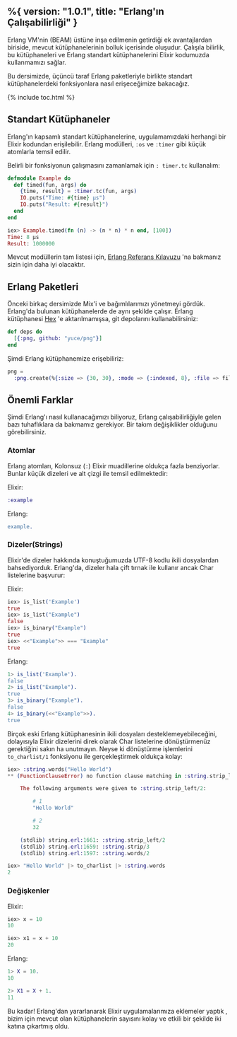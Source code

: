 %{
  version: "1.0.1",
  title: "Erlang'ın Çalışabilirliği"
}
---

Erlang VM'nin (BEAM) üstüne inşa edilmenin getirdiği ek avantajlardan biriside, mevcut kütüphanelerinin bolluk içerisinde oluşudur. Çalışıla bilirlik, bu kütüphaneleri ve Erlang standart kütüphanelerini Elixir kodumuzda kullanmamızı sağlar. 

Bu dersimizde, üçüncü taraf Erlang paketleriyle birlikte standart kütüphanelerdeki fonksiyonlara nasıl erişeceğimize bakacağız.

{% include toc.html %}

## Standart Kütüphaneler

Erlang'ın kapsamlı standart kütüphanelerine, uygulamamızdaki herhangi bir Elixir kodundan erişilebilir. Erlang modülleri, `:os` ve `:timer` gibi küçük atomlarla temsil edilir.

Belirli bir fonksiyonun çalışmasını zamanlamak için `: timer.tc` kullanalım:

```elixir
defmodule Example do
  def timed(fun, args) do
    {time, result} = :timer.tc(fun, args)
    IO.puts("Time: #{time} μs")
    IO.puts("Result: #{result}")
  end
end

iex> Example.timed(fn (n) -> (n * n) * n end, [100])
Time: 8 μs
Result: 1000000
```

Mevcut modüllerin tam listesi için, [Erlang Referans Kılavuzu](http://erlang.org/doc/apps/stdlib/) 'na bakmanız sizin için daha iyi olacaktır.

## Erlang Paketleri

Önceki birkaç dersimizde Mix'i ve bağımlılarımızı yönetmeyi gördük. Erlang'da bulunan kütüphanelerde de aynı şekilde çalışır. Erlang kütüphanesi [Hex](https://hex.pm) 'e aktarılmamışsa, git depolarını kullanabilirsiniz:

```elixir
def deps do
  [{:png, github: "yuce/png"}]
end
```

Şimdi Erlang kütüphanemize erişebiliriz:

```elixir
png =
  :png.create(%{:size => {30, 30}, :mode => {:indexed, 8}, :file => file, :palette => palette})
```

## Önemli Farklar

Şimdi Erlang'ı nasıl kullanacağımızı biliyoruz, Erlang çalışabilirliğiyle gelen bazı tuhaflıklara da bakmamız gerekiyor. Bir takım değişiklikler olduğunu görebilirsiniz.

### Atomlar

Erlang atomları, Kolonsuz (`:`) Elixir muadillerine oldukça fazla benziyorlar. Bunlar küçük dizeleri ve alt çizgi ile temsil edilmektedir:

Elixir:

```elixir
:example
```

Erlang:

```erlang
example.
```

### Dizeler(Strings)

Elixir'de dizeler hakkında konuştuğumuzda UTF-8 kodlu ikili dosyalardan bahsediyorduk. Erlang'da, dizeler hala çift tırnak ile kullanır ancak Char listelerine başvurur:

Elixir:

```elixir
iex> is_list('Example')
true
iex> is_list("Example")
false
iex> is_binary("Example")
true
iex> <<"Example">> === "Example"
true
```

Erlang:

```erlang
1> is_list('Example').
false
2> is_list("Example").
true
3> is_binary("Example").
false
4> is_binary(<<"Example">>).
true
```

Birçok eski Erlang kütüphanesinin ikili dosyaları desteklemeyebileceğini, dolayısıyla Elixir dizelerini direk olarak Char listelerine dönüştürmenüz gerektiğini sakın ha unutmayın. Neyse ki dönüştürme işlemlerini `to_charlist/1` fonksiyonu ile gerçekleştirmek oldukça kolay:

```elixir
iex> :string.words("Hello World")
** (FunctionClauseError) no function clause matching in :string.strip_left/2

    The following arguments were given to :string.strip_left/2:

        # 1
        "Hello World"

        # 2
        32

    (stdlib) string.erl:1661: :string.strip_left/2
    (stdlib) string.erl:1659: :string.strip/3
    (stdlib) string.erl:1597: :string.words/2

iex> "Hello World" |> to_charlist |> :string.words
2
```

### Değişkenler

Elixir:

```elixir
iex> x = 10
10

iex> x1 = x + 10
20
```

Erlang:

```erlang
1> X = 10.
10

2> X1 = X + 1.
11
```

Bu kadar! Erlang'dan yararlanarak Elixir uygulamalarımıza eklemeler yaptık , bizim için mevcut olan kütüphanelerin sayısını kolay ve etkili bir şekilde iki katına çıkartmış oldu.

